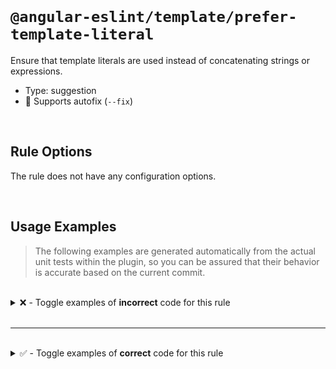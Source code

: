 <!--

  DO NOT EDIT.

  This markdown file was autogenerated using a mixture of the following files as the source of truth for its data:
  - ../../src/rules/prefer-template-literal.ts
  - ../../tests/rules/prefer-template-literal/cases.ts

  In order to update this file, it is therefore those files which need to be updated, as well as potentially the generator script:
  - ../../../../tools/scripts/generate-rule-docs.ts

-->

<br>

# `@angular-eslint/template/prefer-template-literal`

Ensure that template literals are used instead of concatenating strings or expressions.

- Type: suggestion
- 🔧 Supports autofix (`--fix`)

<br>

## Rule Options

The rule does not have any configuration options.

<br>

## Usage Examples

> The following examples are generated automatically from the actual unit tests within the plugin, so you can be assured that their behavior is accurate based on the current commit.

<br>

<details>
<summary>❌ - Toggle examples of <strong>incorrect</strong> code for this rule</summary>

<br>

#### Default Config

```json
{
  "rules": {
    "@angular-eslint/template/prefer-template-literal": [
      "error"
    ]
  }
}
```

<br>

#### ❌ Invalid Code

```html
{{
'a'
~~~
 +
~~~
'b'
~~~
}}
```

<br>

---

<br>

#### Default Config

```json
{
  "rules": {
    "@angular-eslint/template/prefer-template-literal": [
      "error"
    ]
  }
}
```

<br>

#### ❌ Invalid Code

```html
{{ 'pre"fix-' + '-suf\'fix' }}
   ~~~~~~~~~~~~~~~~~~~~~~~~
```

<br>

---

<br>

#### Default Config

```json
{
  "rules": {
    "@angular-eslint/template/prefer-template-literal": [
      "error"
    ]
  }
}
```

<br>

#### ❌ Invalid Code

```html
{{ "pre'fix-" + "-suf\"fix" }}
   ~~~~~~~~~~~~~~~~~~~~~~~~
```

<br>

---

<br>

#### Default Config

```json
{
  "rules": {
    "@angular-eslint/template/prefer-template-literal": [
      "error"
    ]
  }
}
```

<br>

#### ❌ Invalid Code

```html
{{ `prefix-${value}-suffix` + `-prefix2-${value2}-suffix2` }}
   ~~~~~~~~~~~~~~~~~~~~~~~~~~~~~~~~~~~~~~~~~~~~~~~~~~~~~~~
```

<br>

---

<br>

#### Default Config

```json
{
  "rules": {
    "@angular-eslint/template/prefer-template-literal": [
      "error"
    ]
  }
}
```

<br>

#### ❌ Invalid Code

```html
{{ `prefix-${a}-${b + '-special\'"\`-char'}-${d}-suffix` }}
                  ~~~~~~~~~~~~~~~~~~~~~~~~
```

<br>

---

<br>

#### Default Config

```json
{
  "rules": {
    "@angular-eslint/template/prefer-template-literal": [
      "error"
    ]
  }
}
```

<br>

#### ❌ Invalid Code

```html
{{ `prefix-${a}-${b + `-inside-${c}`}-${d}-suffix` }}
                  ~~~~~~~~~~~~~~~~~~
```

<br>

---

<br>

#### Default Config

```json
{
  "rules": {
    "@angular-eslint/template/prefer-template-literal": [
      "error"
    ]
  }
}
```

<br>

#### ❌ Invalid Code

```html
{{ `prefix-${a}-${'b' + 'c'}-${d}-suffix` }}
                  ~~~~~~~~~
```

<br>

---

<br>

#### Default Config

```json
{
  "rules": {
    "@angular-eslint/template/prefer-template-literal": [
      "error"
    ]
  }
}
```

<br>

#### ❌ Invalid Code

```html
{{ 'pre"fix-' + "-suf'fix" }}
   ~~~~~~~~~~~~~~~~~~~~~~~
```

<br>

---

<br>

#### Default Config

```json
{
  "rules": {
    "@angular-eslint/template/prefer-template-literal": [
      "error"
    ]
  }
}
```

<br>

#### ❌ Invalid Code

```html
{{ 'pre`fix-' + `'pre\`fix"-${value}-"suf\`fix'` }}
   ~~~~~~~~~~~~~~~~~~~~~~~~~~~~~~~~~~~~~~~~~~~~~
```

<br>

---

<br>

#### Default Config

```json
{
  "rules": {
    "@angular-eslint/template/prefer-template-literal": [
      "error"
    ]
  }
}
```

<br>

#### ❌ Invalid Code

```html
{{ "pre'fix-" + '-suf"fix' }}
   ~~~~~~~~~~~~~~~~~~~~~~~
```

<br>

---

<br>

#### Default Config

```json
{
  "rules": {
    "@angular-eslint/template/prefer-template-literal": [
      "error"
    ]
  }
}
```

<br>

#### ❌ Invalid Code

```html
{{ "pre`fix-" + `'pre\`fix"-${value}-"suf\`fix'` }}
   ~~~~~~~~~~~~~~~~~~~~~~~~~~~~~~~~~~~~~~~~~~~~~
```

<br>

---

<br>

#### Default Config

```json
{
  "rules": {
    "@angular-eslint/template/prefer-template-literal": [
      "error"
    ]
  }
}
```

<br>

#### ❌ Invalid Code

```html
<my-component [class]="'prefix-' + myClass | pipe"></my-component>
                       ~~~~~~~~~~~~~~~~~~~
```

<br>

---

<br>

#### Default Config

```json
{
  "rules": {
    "@angular-eslint/template/prefer-template-literal": [
      "error"
    ]
  }
}
```

<br>

#### ❌ Invalid Code

```html
@if (value() + "-suffix" | pipe) {}
     ~~~~~~~~~~~~~~~~~~~
```

<br>

---

<br>

#### Default Config

```json
{
  "rules": {
    "@angular-eslint/template/prefer-template-literal": [
      "error"
    ]
  }
}
```

<br>

#### ❌ Invalid Code

```html
@defer (when value() + '-suffix' | pipe) {}
             ~~~~~~~~~~~~~~~~~~~
```

<br>

---

<br>

#### Default Config

```json
{
  "rules": {
    "@angular-eslint/template/prefer-template-literal": [
      "error"
    ]
  }
}
```

<br>

#### ❌ Invalid Code

```html
@let letValue = value() + '-suffix';
                ~~~~~~~~~~~~~~~~~~~
```

<br>

---

<br>

#### Default Config

```json
{
  "rules": {
    "@angular-eslint/template/prefer-template-literal": [
      "error"
    ]
  }
}
```

<br>

#### ❌ Invalid Code

```html
{{ 'prefix-' + 42 }}
   ~~~~~~~~~~~~~~
```

<br>

---

<br>

#### Default Config

```json
{
  "rules": {
    "@angular-eslint/template/prefer-template-literal": [
      "error"
    ]
  }
}
```

<br>

#### ❌ Invalid Code

```html
{{ 'prefix-' + null }}
   ~~~~~~~~~~~~~~~~
```

<br>

---

<br>

#### Default Config

```json
{
  "rules": {
    "@angular-eslint/template/prefer-template-literal": [
      "error"
    ]
  }
}
```

<br>

#### ❌ Invalid Code

```html
{{ 'prefix-' + undefined }}
   ~~~~~~~~~~~~~~~~~~~~~
```

<br>

---

<br>

#### Default Config

```json
{
  "rules": {
    "@angular-eslint/template/prefer-template-literal": [
      "error"
    ]
  }
}
```

<br>

#### ❌ Invalid Code

```html
{{ 'prefix-' + true }}
   ~~~~~~~~~~~~~~~~
```

<br>

---

<br>

#### Default Config

```json
{
  "rules": {
    "@angular-eslint/template/prefer-template-literal": [
      "error"
    ]
  }
}
```

<br>

#### ❌ Invalid Code

```html
{{ 'prefix-' + value }}
   ~~~~~~~~~~~~~~~~~
```

<br>

---

<br>

#### Default Config

```json
{
  "rules": {
    "@angular-eslint/template/prefer-template-literal": [
      "error"
    ]
  }
}
```

<br>

#### ❌ Invalid Code

```html
{{ 'prefix-' + value() }}
   ~~~~~~~~~~~~~~~~~~~
```

<br>

---

<br>

#### Default Config

```json
{
  "rules": {
    "@angular-eslint/template/prefer-template-literal": [
      "error"
    ]
  }
}
```

<br>

#### ❌ Invalid Code

```html
{{ 'prefix-' + [42] }}
   ~~~~~~~~~~~~~~~~
```

<br>

---

<br>

#### Default Config

```json
{
  "rules": {
    "@angular-eslint/template/prefer-template-literal": [
      "error"
    ]
  }
}
```

<br>

#### ❌ Invalid Code

```html
{{ 'prefix-' + (condition ? 'true' : 'false') }}
   ~~~~~~~~~~~~~~~~~~~~~~~~~~~~~~~~~~~~~~~~~~
```

<br>

---

<br>

#### Default Config

```json
{
  "rules": {
    "@angular-eslint/template/prefer-template-literal": [
      "error"
    ]
  }
}
```

<br>

#### ❌ Invalid Code

```html
{{ 'prefix-' + ('value' | pipe) }}
   ~~~~~~~~~~~~~~~~~~~~~~~~~~~~
```

<br>

---

<br>

#### Default Config

```json
{
  "rules": {
    "@angular-eslint/template/prefer-template-literal": [
      "error"
    ]
  }
}
```

<br>

#### ❌ Invalid Code

```html
{{ "prefix-" + 42 }}
   ~~~~~~~~~~~~~~
```

<br>

---

<br>

#### Default Config

```json
{
  "rules": {
    "@angular-eslint/template/prefer-template-literal": [
      "error"
    ]
  }
}
```

<br>

#### ❌ Invalid Code

```html
{{ "prefix-" + null }}
   ~~~~~~~~~~~~~~~~
```

<br>

---

<br>

#### Default Config

```json
{
  "rules": {
    "@angular-eslint/template/prefer-template-literal": [
      "error"
    ]
  }
}
```

<br>

#### ❌ Invalid Code

```html
{{ "prefix-" + undefined }}
   ~~~~~~~~~~~~~~~~~~~~~
```

<br>

---

<br>

#### Default Config

```json
{
  "rules": {
    "@angular-eslint/template/prefer-template-literal": [
      "error"
    ]
  }
}
```

<br>

#### ❌ Invalid Code

```html
{{ "prefix-" + true }}
   ~~~~~~~~~~~~~~~~
```

<br>

---

<br>

#### Default Config

```json
{
  "rules": {
    "@angular-eslint/template/prefer-template-literal": [
      "error"
    ]
  }
}
```

<br>

#### ❌ Invalid Code

```html
{{ "prefix-" + value }}
   ~~~~~~~~~~~~~~~~~
```

<br>

---

<br>

#### Default Config

```json
{
  "rules": {
    "@angular-eslint/template/prefer-template-literal": [
      "error"
    ]
  }
}
```

<br>

#### ❌ Invalid Code

```html
{{ "prefix-" + value() }}
   ~~~~~~~~~~~~~~~~~~~
```

<br>

---

<br>

#### Default Config

```json
{
  "rules": {
    "@angular-eslint/template/prefer-template-literal": [
      "error"
    ]
  }
}
```

<br>

#### ❌ Invalid Code

```html
{{ "prefix-" + [42] }}
   ~~~~~~~~~~~~~~~~
```

<br>

---

<br>

#### Default Config

```json
{
  "rules": {
    "@angular-eslint/template/prefer-template-literal": [
      "error"
    ]
  }
}
```

<br>

#### ❌ Invalid Code

```html
{{ 'prefix-' + (condition ? 'true' : 'false') }}
   ~~~~~~~~~~~~~~~~~~~~~~~~~~~~~~~~~~~~~~~~~~
```

<br>

---

<br>

#### Default Config

```json
{
  "rules": {
    "@angular-eslint/template/prefer-template-literal": [
      "error"
    ]
  }
}
```

<br>

#### ❌ Invalid Code

```html
{{ 'prefix-' + ('value' | pipe) }}
   ~~~~~~~~~~~~~~~~~~~~~~~~~~~~
```

<br>

---

<br>

#### Default Config

```json
{
  "rules": {
    "@angular-eslint/template/prefer-template-literal": [
      "error"
    ]
  }
}
```

<br>

#### ❌ Invalid Code

```html
{{ `prefix-${value}-suffix` + 42 }}
   ~~~~~~~~~~~~~~~~~~~~~~~~~~~~~
```

<br>

---

<br>

#### Default Config

```json
{
  "rules": {
    "@angular-eslint/template/prefer-template-literal": [
      "error"
    ]
  }
}
```

<br>

#### ❌ Invalid Code

```html
{{ `prefix-${value}-suffix` + null }}
   ~~~~~~~~~~~~~~~~~~~~~~~~~~~~~~~
```

<br>

---

<br>

#### Default Config

```json
{
  "rules": {
    "@angular-eslint/template/prefer-template-literal": [
      "error"
    ]
  }
}
```

<br>

#### ❌ Invalid Code

```html
{{ `prefix-${value}-suffix` + undefined }}
   ~~~~~~~~~~~~~~~~~~~~~~~~~~~~~~~~~~~~
```

<br>

---

<br>

#### Default Config

```json
{
  "rules": {
    "@angular-eslint/template/prefer-template-literal": [
      "error"
    ]
  }
}
```

<br>

#### ❌ Invalid Code

```html
{{ `prefix-${value}-suffix` + false }}
   ~~~~~~~~~~~~~~~~~~~~~~~~~~~~~~~~
```

<br>

---

<br>

#### Default Config

```json
{
  "rules": {
    "@angular-eslint/template/prefer-template-literal": [
      "error"
    ]
  }
}
```

<br>

#### ❌ Invalid Code

```html
{{ `prefix-${value}-suffix` + value2 }}
   ~~~~~~~~~~~~~~~~~~~~~~~~~~~~~~~~~
```

<br>

---

<br>

#### Default Config

```json
{
  "rules": {
    "@angular-eslint/template/prefer-template-literal": [
      "error"
    ]
  }
}
```

<br>

#### ❌ Invalid Code

```html
{{ `prefix-${value}-suffix` + value2() }}
   ~~~~~~~~~~~~~~~~~~~~~~~~~~~~~~~~~~~
```

<br>

---

<br>

#### Default Config

```json
{
  "rules": {
    "@angular-eslint/template/prefer-template-literal": [
      "error"
    ]
  }
}
```

<br>

#### ❌ Invalid Code

```html
{{ `prefix-${value}-suffix` + [42] }}
   ~~~~~~~~~~~~~~~~~~~~~~~~~~~~~~~
```

<br>

---

<br>

#### Default Config

```json
{
  "rules": {
    "@angular-eslint/template/prefer-template-literal": [
      "error"
    ]
  }
}
```

<br>

#### ❌ Invalid Code

```html
{{ `prefix-${value}-suffix` + (condition ? 'true' : 'false') }}
   ~~~~~~~~~~~~~~~~~~~~~~~~~~~~~~~~~~~~~~~~~~~~~~~~~~~~~~~~~
```

<br>

---

<br>

#### Default Config

```json
{
  "rules": {
    "@angular-eslint/template/prefer-template-literal": [
      "error"
    ]
  }
}
```

<br>

#### ❌ Invalid Code

```html
{{ `prefix-${value}-suffix` + ('value' | pipe) }}
   ~~~~~~~~~~~~~~~~~~~~~~~~~~~~~~~~~~~~~~~~~~~
```

<br>

---

<br>

#### Default Config

```json
{
  "rules": {
    "@angular-eslint/template/prefer-template-literal": [
      "error"
    ]
  }
}
```

<br>

#### ❌ Invalid Code

```html
{{ 42 + '-suffix' }}
   ~~~~~~~~~~~~~~
```

<br>

---

<br>

#### Default Config

```json
{
  "rules": {
    "@angular-eslint/template/prefer-template-literal": [
      "error"
    ]
  }
}
```

<br>

#### ❌ Invalid Code

```html
{{ null + '-suffix' }}
   ~~~~~~~~~~~~~~~~
```

<br>

---

<br>

#### Default Config

```json
{
  "rules": {
    "@angular-eslint/template/prefer-template-literal": [
      "error"
    ]
  }
}
```

<br>

#### ❌ Invalid Code

```html
{{ undefined + '-suffix' }}
   ~~~~~~~~~~~~~~~~~~~~~
```

<br>

---

<br>

#### Default Config

```json
{
  "rules": {
    "@angular-eslint/template/prefer-template-literal": [
      "error"
    ]
  }
}
```

<br>

#### ❌ Invalid Code

```html
{{ true + '-suffix' }}
   ~~~~~~~~~~~~~~~~
```

<br>

---

<br>

#### Default Config

```json
{
  "rules": {
    "@angular-eslint/template/prefer-template-literal": [
      "error"
    ]
  }
}
```

<br>

#### ❌ Invalid Code

```html
{{ value + '-suffix' }}
   ~~~~~~~~~~~~~~~~~
```

<br>

---

<br>

#### Default Config

```json
{
  "rules": {
    "@angular-eslint/template/prefer-template-literal": [
      "error"
    ]
  }
}
```

<br>

#### ❌ Invalid Code

```html
{{ value() + '-suffix' }}
   ~~~~~~~~~~~~~~~~~~~
```

<br>

---

<br>

#### Default Config

```json
{
  "rules": {
    "@angular-eslint/template/prefer-template-literal": [
      "error"
    ]
  }
}
```

<br>

#### ❌ Invalid Code

```html
{{ [42] + '-suffix' }}
   ~~~~~~~~~~~~~~~~
```

<br>

---

<br>

#### Default Config

```json
{
  "rules": {
    "@angular-eslint/template/prefer-template-literal": [
      "error"
    ]
  }
}
```

<br>

#### ❌ Invalid Code

```html
{{ `'pre\`fix"-${value}-"suf\`fix'` + '-suf`fix' }}
   ~~~~~~~~~~~~~~~~~~~~~~~~~~~~~~~~~~~~~~~~~~~~~
```

<br>

---

<br>

#### Default Config

```json
{
  "rules": {
    "@angular-eslint/template/prefer-template-literal": [
      "error"
    ]
  }
}
```

<br>

#### ❌ Invalid Code

```html
{{ (condition ? 'true' : 'false') + '-suffix' }}
   ~~~~~~~~~~~~~~~~~~~~~~~~~~~~~~~~~~~~~~~~~~
```

<br>

---

<br>

#### Default Config

```json
{
  "rules": {
    "@angular-eslint/template/prefer-template-literal": [
      "error"
    ]
  }
}
```

<br>

#### ❌ Invalid Code

```html
{{ ('value' | pipe) + '-suffix' }}
   ~~~~~~~~~~~~~~~~~~~~~~~~~~~~
```

<br>

---

<br>

#### Default Config

```json
{
  "rules": {
    "@angular-eslint/template/prefer-template-literal": [
      "error"
    ]
  }
}
```

<br>

#### ❌ Invalid Code

```html
{{ 42 + "-suffix" }}
   ~~~~~~~~~~~~~~
```

<br>

---

<br>

#### Default Config

```json
{
  "rules": {
    "@angular-eslint/template/prefer-template-literal": [
      "error"
    ]
  }
}
```

<br>

#### ❌ Invalid Code

```html
{{ null + "-suffix" }}
   ~~~~~~~~~~~~~~~~
```

<br>

---

<br>

#### Default Config

```json
{
  "rules": {
    "@angular-eslint/template/prefer-template-literal": [
      "error"
    ]
  }
}
```

<br>

#### ❌ Invalid Code

```html
{{ undefined + "-suffix" }}
   ~~~~~~~~~~~~~~~~~~~~~
```

<br>

---

<br>

#### Default Config

```json
{
  "rules": {
    "@angular-eslint/template/prefer-template-literal": [
      "error"
    ]
  }
}
```

<br>

#### ❌ Invalid Code

```html
{{ true + "-suffix" }}
   ~~~~~~~~~~~~~~~~
```

<br>

---

<br>

#### Default Config

```json
{
  "rules": {
    "@angular-eslint/template/prefer-template-literal": [
      "error"
    ]
  }
}
```

<br>

#### ❌ Invalid Code

```html
{{ value + "-suffix" }}
   ~~~~~~~~~~~~~~~~~
```

<br>

---

<br>

#### Default Config

```json
{
  "rules": {
    "@angular-eslint/template/prefer-template-literal": [
      "error"
    ]
  }
}
```

<br>

#### ❌ Invalid Code

```html
{{ value() + "-suffix" }}
   ~~~~~~~~~~~~~~~~~~~
```

<br>

---

<br>

#### Default Config

```json
{
  "rules": {
    "@angular-eslint/template/prefer-template-literal": [
      "error"
    ]
  }
}
```

<br>

#### ❌ Invalid Code

```html
{{ [42] + "-suffix" }}
   ~~~~~~~~~~~~~~~~
```

<br>

---

<br>

#### Default Config

```json
{
  "rules": {
    "@angular-eslint/template/prefer-template-literal": [
      "error"
    ]
  }
}
```

<br>

#### ❌ Invalid Code

```html
{{ `'pre\`fix"-${value}-"suf\`fix'` + "-suf`fix" }}
   ~~~~~~~~~~~~~~~~~~~~~~~~~~~~~~~~~~~~~~~~~~~~~
```

<br>

---

<br>

#### Default Config

```json
{
  "rules": {
    "@angular-eslint/template/prefer-template-literal": [
      "error"
    ]
  }
}
```

<br>

#### ❌ Invalid Code

```html
{{ (condition ? 'true' : 'false') + "-suffix" }}
   ~~~~~~~~~~~~~~~~~~~~~~~~~~~~~~~~~~~~~~~~~~
```

<br>

---

<br>

#### Default Config

```json
{
  "rules": {
    "@angular-eslint/template/prefer-template-literal": [
      "error"
    ]
  }
}
```

<br>

#### ❌ Invalid Code

```html
{{ ('value' | pipe) + "-suffix" }}
   ~~~~~~~~~~~~~~~~~~~~~~~~~~~~
```

<br>

---

<br>

#### Default Config

```json
{
  "rules": {
    "@angular-eslint/template/prefer-template-literal": [
      "error"
    ]
  }
}
```

<br>

#### ❌ Invalid Code

```html
{{ 42 + `prefix-${value}-suffix` }}
   ~~~~~~~~~~~~~~~~~~~~~~~~~~~~~
```

<br>

---

<br>

#### Default Config

```json
{
  "rules": {
    "@angular-eslint/template/prefer-template-literal": [
      "error"
    ]
  }
}
```

<br>

#### ❌ Invalid Code

```html
{{ null + `prefix-${value}-suffix` }}
   ~~~~~~~~~~~~~~~~~~~~~~~~~~~~~~~
```

<br>

---

<br>

#### Default Config

```json
{
  "rules": {
    "@angular-eslint/template/prefer-template-literal": [
      "error"
    ]
  }
}
```

<br>

#### ❌ Invalid Code

```html
{{ undefined + `prefix-${value}-suffix` }}
   ~~~~~~~~~~~~~~~~~~~~~~~~~~~~~~~~~~~~
```

<br>

---

<br>

#### Default Config

```json
{
  "rules": {
    "@angular-eslint/template/prefer-template-literal": [
      "error"
    ]
  }
}
```

<br>

#### ❌ Invalid Code

```html
{{ false + `prefix-${value}-suffix` }}
   ~~~~~~~~~~~~~~~~~~~~~~~~~~~~~~~~
```

<br>

---

<br>

#### Default Config

```json
{
  "rules": {
    "@angular-eslint/template/prefer-template-literal": [
      "error"
    ]
  }
}
```

<br>

#### ❌ Invalid Code

```html
{{ value2 + `prefix-${value}-suffix` }}
   ~~~~~~~~~~~~~~~~~~~~~~~~~~~~~~~~~
```

<br>

---

<br>

#### Default Config

```json
{
  "rules": {
    "@angular-eslint/template/prefer-template-literal": [
      "error"
    ]
  }
}
```

<br>

#### ❌ Invalid Code

```html
{{ value2() + `prefix-${value}-suffix` }}
   ~~~~~~~~~~~~~~~~~~~~~~~~~~~~~~~~~~~
```

<br>

---

<br>

#### Default Config

```json
{
  "rules": {
    "@angular-eslint/template/prefer-template-literal": [
      "error"
    ]
  }
}
```

<br>

#### ❌ Invalid Code

```html
{{ [42] + `prefix-${value}-suffix` }}
   ~~~~~~~~~~~~~~~~~~~~~~~~~~~~~~~
```

<br>

---

<br>

#### Default Config

```json
{
  "rules": {
    "@angular-eslint/template/prefer-template-literal": [
      "error"
    ]
  }
}
```

<br>

#### ❌ Invalid Code

```html
{{ (condition ? 'true' : 'false') + `prefix-${value}-suffix` }}
   ~~~~~~~~~~~~~~~~~~~~~~~~~~~~~~~~~~~~~~~~~~~~~~~~~~~~~~~~~
```

<br>

---

<br>

#### Default Config

```json
{
  "rules": {
    "@angular-eslint/template/prefer-template-literal": [
      "error"
    ]
  }
}
```

<br>

#### ❌ Invalid Code

```html
{{ ('value' | pipe) + `prefix-${value}-suffix` }}
   ~~~~~~~~~~~~~~~~~~~~~~~~~~~~~~~~~~~~~~~~~~~
```

<br>

---

<br>

#### Default Config

```json
{
  "rules": {
    "@angular-eslint/template/prefer-template-literal": [
      "error"
    ]
  }
}
```

<br>

#### ❌ Invalid Code

```html
<ng-container
    *ngTemplateOutlet="selector;
        context: {
            name: 'test-' + item.id,
                  ~~~~~~~~~~~~~~~~~
            value: 42
        }
    "
/>

<div></div>
```

<br>

---

<br>

#### Default Config

```json
{
  "rules": {
    "@angular-eslint/template/prefer-template-literal": [
      "error"
    ]
  }
}
```

<br>

#### ❌ Invalid Code

```html
<div [ngStyle]="{
    width: 10 + 'px'
           ~~~~~~~~~
}"></div>
```

</details>

<br>

---

<br>

<details>
<summary>✅ - Toggle examples of <strong>correct</strong> code for this rule</summary>

<br>

#### Default Config

```json
{
  "rules": {
    "@angular-eslint/template/prefer-template-literal": [
      "error"
    ]
  }
}
```

<br>

#### ✅ Valid Code

```html
{{ `prefix-${value}-suffix` }}
```

<br>

---

<br>

#### Default Config

```json
{
  "rules": {
    "@angular-eslint/template/prefer-template-literal": [
      "error"
    ]
  }
}
```

<br>

#### ✅ Valid Code

```html
{{ 42 + 42 }}
```

<br>

---

<br>

#### Default Config

```json
{
  "rules": {
    "@angular-eslint/template/prefer-template-literal": [
      "error"
    ]
  }
}
```

<br>

#### ✅ Valid Code

```html
{{ value + value2 }}
```

<br>

---

<br>

#### Default Config

```json
{
  "rules": {
    "@angular-eslint/template/prefer-template-literal": [
      "error"
    ]
  }
}
```

<br>

#### ✅ Valid Code

```html
{{ value() + value2() }}
```

<br>

---

<br>

#### Default Config

```json
{
  "rules": {
    "@angular-eslint/template/prefer-template-literal": [
      "error"
    ]
  }
}
```

<br>

#### ✅ Valid Code

```html
{{ 'simple-quote' | pipe }}
```

<br>

---

<br>

#### Default Config

```json
{
  "rules": {
    "@angular-eslint/template/prefer-template-literal": [
      "error"
    ]
  }
}
```

<br>

#### ✅ Valid Code

```html
{{ "double-quote" }}"
```

<br>

---

<br>

#### Default Config

```json
{
  "rules": {
    "@angular-eslint/template/prefer-template-literal": [
      "error"
    ]
  }
}
```

<br>

#### ✅ Valid Code

```html
{{ `backquote` }}
```

<br>

---

<br>

#### Default Config

```json
{
  "rules": {
    "@angular-eslint/template/prefer-template-literal": [
      "error"
    ]
  }
}
```

<br>

#### ✅ Valid Code

```html
@if (`prefix-${value}-suffix`) {}
```

<br>

---

<br>

#### Default Config

```json
{
  "rules": {
    "@angular-eslint/template/prefer-template-literal": [
      "error"
    ]
  }
}
```

<br>

#### ✅ Valid Code

```html
@defer (when `prefix-${value}-suffix`) {}
```

<br>

---

<br>

#### Default Config

```json
{
  "rules": {
    "@angular-eslint/template/prefer-template-literal": [
      "error"
    ]
  }
}
```

<br>

#### ✅ Valid Code

```html
@let letValue = `prefix-${value}-suffix`
```

<br>

---

<br>

#### Default Config

```json
{
  "rules": {
    "@angular-eslint/template/prefer-template-literal": [
      "error"
    ]
  }
}
```

<br>

#### ✅ Valid Code

```html
<h1>{{ `prefix-${value}-suffix` }}</h1>
```

<br>

---

<br>

#### Default Config

```json
{
  "rules": {
    "@angular-eslint/template/prefer-template-literal": [
      "error"
    ]
  }
}
```

<br>

#### ✅ Valid Code

```html
<my-component class="prefix-{{value}}-suffix"></my-component>
```

<br>

---

<br>

#### Default Config

```json
{
  "rules": {
    "@angular-eslint/template/prefer-template-literal": [
      "error"
    ]
  }
}
```

<br>

#### ✅ Valid Code

```html
<my-component [class]="`prefix-${value}-suffix`"></my-component>
```

<br>

---

<br>

#### Default Config

```json
{
  "rules": {
    "@angular-eslint/template/prefer-template-literal": [
      "error"
    ]
  }
}
```

<br>

#### ✅ Valid Code

```html
<my-component *directive="`prefix-${value}-suffix` | pipe" />
```

</details>

<br>
